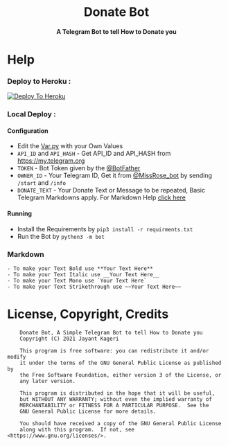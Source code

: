 <h1 align="center"><b>Donate Bot</b></h1>
<h4 align="center">A Telegram Bot to tell How to Donate you</h4>

# Help

### Deploy to Heroku :
[![Deploy To Heroku](https://www.herokucdn.com/deploy/button.svg)](https://heroku.com/deploy?template=https://github.com/jayantkageri/DonateBot)

### Local Deploy :
#### Configuration
- Edit the [Var.py](https://github.com/jayantkageri/DonateBot/blob/main/Var.py)  with your Own Values
- `API_ID` and `API_HASH` - Get API_ID and API_HASH from https://my.telegram.org
- `TOKEN` - Bot Token given by the [@BotFather](https://t.me/BotFather)
- `OWNER_ID` - Your Telegram ID, Get it from [@MissRose_bot](https://t.me/MissRose_bot) by sending `/start` and `/info`
- `DONATE_TEXT` - Your Donate Text or Message to be repeated, Basic Telegram Markdowns apply. For Markdown Help [click here](https://github.com/jayantkageri/DonateBot#markdown)

#### Running
- Install the Requirements by `pip3 install -r requirments.txt`
- Run the Bot by `python3 -m bot`

### Markdown
```
- To make your Text Bold use **Your Text Here**
- To make your Text Italic use __Your Text Here__
- To make your Text Mono use `Your Text Here`
- To make your Text Strikethrough use ~~Your Text Here~~ 
```
# License, Copyright, Credits
```
    Donate Bot, A Simple Telegram Bot to tell How to Donate you
    Copyright (C) 2021 Jayant Kageri

    This program is free software: you can redistribute it and/or modify
    it under the terms of the GNU General Public License as published by
    the Free Software Foundation, either version 3 of the License, or
    any later version.

    This program is distributed in the hope that it will be useful,
    but WITHOUT ANY WARRANTY; without even the implied warranty of
    MERCHANTABILITY or FITNESS FOR A PARTICULAR PURPOSE.  See the
    GNU General Public License for more details.

    You should have received a copy of the GNU General Public License
    along with this program.  If not, see <https://www.gnu.org/licenses/>.
```
